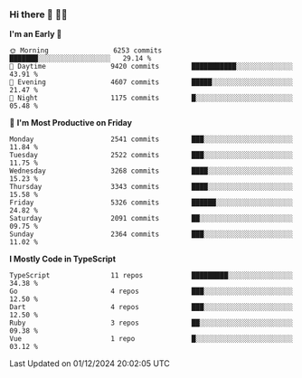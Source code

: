 ### Hi there 👋 🧑‍💻



<!--START_SECTION:waka-->
**I'm an Early 🐤** 

```text
🌞 Morning                6253 commits        ███████░░░░░░░░░░░░░░░░░░   29.14 % 
🌆 Daytime                9420 commits        ███████████░░░░░░░░░░░░░░   43.91 % 
🌃 Evening                4607 commits        █████░░░░░░░░░░░░░░░░░░░░   21.47 % 
🌙 Night                  1175 commits        █░░░░░░░░░░░░░░░░░░░░░░░░   05.48 % 
```
📅 **I'm Most Productive on Friday** 

```text
Monday                   2541 commits        ███░░░░░░░░░░░░░░░░░░░░░░   11.84 % 
Tuesday                  2522 commits        ███░░░░░░░░░░░░░░░░░░░░░░   11.75 % 
Wednesday                3268 commits        ████░░░░░░░░░░░░░░░░░░░░░   15.23 % 
Thursday                 3343 commits        ████░░░░░░░░░░░░░░░░░░░░░   15.58 % 
Friday                   5326 commits        ██████░░░░░░░░░░░░░░░░░░░   24.82 % 
Saturday                 2091 commits        ██░░░░░░░░░░░░░░░░░░░░░░░   09.75 % 
Sunday                   2364 commits        ███░░░░░░░░░░░░░░░░░░░░░░   11.02 % 
```


**I Mostly Code in TypeScript** 

```text
TypeScript               11 repos            █████████░░░░░░░░░░░░░░░░   34.38 % 
Go                       4 repos             ███░░░░░░░░░░░░░░░░░░░░░░   12.50 % 
Dart                     4 repos             ███░░░░░░░░░░░░░░░░░░░░░░   12.50 % 
Ruby                     3 repos             ██░░░░░░░░░░░░░░░░░░░░░░░   09.38 % 
Vue                      1 repo              █░░░░░░░░░░░░░░░░░░░░░░░░   03.12 % 
```




 Last Updated on 01/12/2024 20:02:05 UTC
<!--END_SECTION:waka-->


